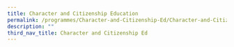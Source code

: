 ```yaml
---
title: Character and Citizenship Education
permalink: /programmes/Character-and-Citizenship-Ed/Character-and-Citizenship-Education
description: ""
third_nav_title: Character and Citizenship Ed
---
```

